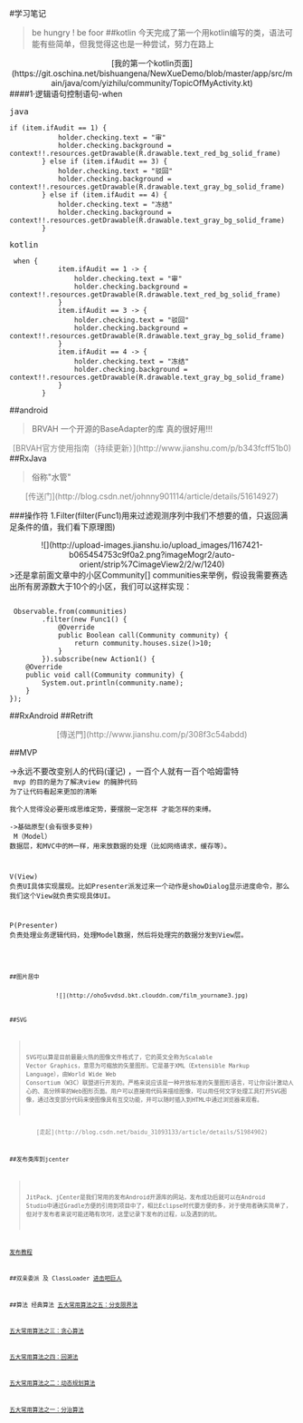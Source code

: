 #学习笔记
> be hungry ! be  foor
##kotlin
>今天完成了第一个用kotlin编写的类，语法可能有些简单，但我觉得这也是一种尝试，努力在路上

<center><front color=grey>[我的第一个kotlin页面](https://git.oschina.net/bishuangena/NewXueDemo/blob/master/app/src/main/java/com/yizhilu/community/TopicOfMyActivity.kt)</center>
####1·逻辑语句控制语句-when


<pre>
java
<code>
if (item.ifAudit == 1) {
            holder.checking.text = "审"
            holder.checking.background = context!!.resources.getDrawable(R.drawable.text_red_bg_solid_frame)
        } else if (item.ifAudit == 3) {
            holder.checking.text = "驳回"
            holder.checking.background = context!!.resources.getDrawable(R.drawable.text_gray_bg_solid_frame)
        } else if (item.ifAudit == 4) {
            holder.checking.text = "冻结"
            holder.checking.background = context!!.resources.getDrawable(R.drawable.text_gray_bg_solid_frame)
        }
</code></pre>

<pre>
kotlin
<code>
 when {
            item.ifAudit == 1 -> {
                holder.checking.text = "审"
                holder.checking.background = context!!.resources.getDrawable(R.drawable.text_red_bg_solid_frame)
            }
            item.ifAudit == 3 -> {
                holder.checking.text = "驳回"
                holder.checking.background = context!!.resources.getDrawable(R.drawable.text_gray_bg_solid_frame)
            }
            item.ifAudit == 4 -> {
                holder.checking.text = "冻结"
                holder.checking.background = context!!.resources.getDrawable(R.drawable.text_gray_bg_solid_frame)
            }
        }
</code></pre>

##android
>BRVAH 一个开源的BaseAdapter的库
>真的很好用!!!

<center><font color=grey>[BRVAH官方使用指南（持续更新）](http://www.jianshu.com/p/b343fcff51b0)</font></center>
##RxJava

>俗称"水管" 
<center><font color=grey>[传送门](http://blog.csdn.net/johnny901114/article/details/51614927)</font></center>

###操作符
1.Filter(filter(Func1)用来过滤观测序列中我们不想要的值，只返回满足条件的值，我们看下原理图)
<center>![](http://upload-images.jianshu.io/upload_images/1167421-b065454753c9f0a2.png?imageMogr2/auto-orient/strip%7CimageView2/2/w/1240)</center>
>还是拿前面文章中的小区Community[] communities来举例，假设我需要赛选出所有房源数大于10个的小区，我们可以这样实现：
<pre>
<code>
 Observable.from(communities)
        .filter(new Func1<Community, Boolean>() {
            @Override
            public Boolean call(Community community) {
                return community.houses.size()>10;
            }
        }).subscribe(new Action1<Community>() {
    @Override
    public void call(Community community) {
        System.out.println(community.name);
    }
});
</code></pre>


##RxAndroid
##Retrift
<center><font color=grey>[傳送門](http://www.jianshu.com/p/308f3c54abdd)</font></center>

##MVP

->永远不要改变别人的代码(谨记) ，一百个人就有一百个哈姆雷特
<br/>
<code>
mvp 的目的是为了解决view 的臃肿代码 为了让代码看起来更加的清晰<br/>
我个人觉得没必要形成思维定势，要摆脱一定怎样 才能怎样的束缚。
<br/>
->基础原型(会有很多变种)<br/>
M（Model）
数据层，和MVC中的M一样，用来放数据的处理（比如网络请求，缓存等）。

V(View)
负责UI具体实现展现。比如Presenter派发过来一个动作是showDialog显示进度命令，那么我们这个View就负责实现具体UI。

P(Presenter)
负责处理业务逻辑代码，处理Model数据，然后将处理完的数据分发到View层。
	

<code/>

##图片居中

<center>![](http://oho5vvdsd.bkt.clouddn.com/film_yourname3.jpg)</center>

##SVG
>SVG可以算是目前最最火热的图像文件格式了，它的英文全称为Scalable Vector Graphics，意思为可缩放的矢量图形。它是基于XML（Extensible Markup Language），由World Wide Web Consortium（W3C）联盟进行开发的。严格来说应该是一种开放标准的矢量图形语言，可让你设计激动人心的、高分辨率的Web图形页面。用户可以直接用代码来描绘图像，可以用任何文字处理工具打开SVG图像，通过改变部分代码来使图像具有互交功能，并可以随时插入到HTML中通过浏览器来观看。
<center><font color=grey>[走起](http://blog.csdn.net/baidu_31093133/article/details/51984902)</font></center>

##发布类库到jcenter
>JitPack、jCenter是我们常用的发布Android开源库的网站，发布成功后就可以在Android Studio中通过Gradle方便的引用到项目中了，相比Eclipse时代要方便的多，对于使用者确实简单了，但对于发布者来说可能还略有坎坷，这里记录下发布的过程，以及遇到的坑。

[发布教程](http://www.jianshu.com/p/b7552cf8983b)


##双亲委派 及 ClassLoader
[进击吧巨人](https://juejin.im/entry/59dd75cd51882578d5037626)



##算法 经典算法
[五大常用算法之五：分支限界法](http://www.cnblogs.com/steven_oyj/archive/2010/05/22/1741378.html)

[五大常用算法之三：贪心算法](http://www.cnblogs.com/steven_oyj/archive/2010/05/22/1741375.html)

[五大常用算法之四：回溯法](http://www.cnblogs.com/steven_oyj/archive/2010/05/22/1741376.html)

[五大常用算法之二：动态规划算法](http://www.cnblogs.com/steven_oyj/archive/2010/05/22/1741374.html)

[五大常用算法之一：分治算法](http://www.cnblogs.com/steven_oyj/archive/2010/05/22/1741370.html)

